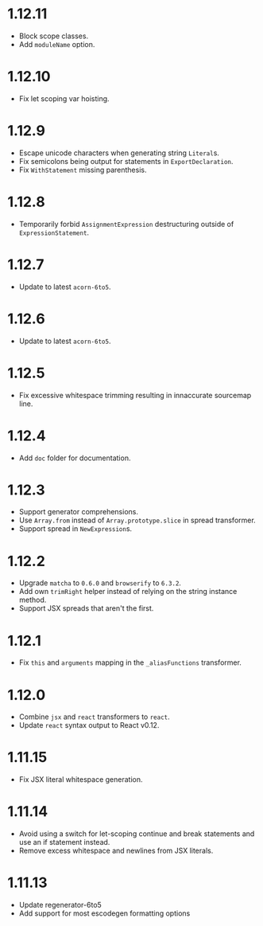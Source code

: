 # 1.12.11

 * Block scope classes.
 * Add `moduleName` option.

# 1.12.10

 * Fix let scoping var hoisting.

# 1.12.9

 * Escape unicode characters when generating string `Literal`s.
 * Fix semicolons being output for statements in `ExportDeclaration`.
 * Fix `WithStatement` missing parenthesis.

# 1.12.8

 * Temporarily forbid `AssignmentExpression` destructuring outside of `ExpressionStatement`.

# 1.12.7

 * Update to latest `acorn-6to5`.

# 1.12.6

 * Update to latest `acorn-6to5`.

# 1.12.5

 * Fix excessive whitespace trimming resulting in innaccurate sourcemap line.

# 1.12.4

 * Add `doc` folder for documentation.

# 1.12.3

 * Support generator comprehensions.
 * Use `Array.from` instead of `Array.prototype.slice` in spread transformer.
 * Support spread in `NewExpression`s.

# 1.12.2

 * Upgrade `matcha` to `0.6.0` and `browserify` to `6.3.2`.
 * Add own `trimRight` helper instead of relying on the string instance method.
 * Support JSX spreads that aren't the first.

# 1.12.1

 * Fix `this` and `arguments` mapping in the `_aliasFunctions` transformer.

# 1.12.0

 * Combine `jsx` and `react` transformers to `react`.
 * Update `react` syntax output to React v0.12.

# 1.11.15

 * Fix JSX literal whitespace generation.

# 1.11.14

 * Avoid using a switch for let-scoping continue and break statements and use an if statement instead.
 * Remove excess whitespace and newlines from JSX literals.

# 1.11.13

 * Update regenerator-6to5
 * Add support for most escodegen formatting options
